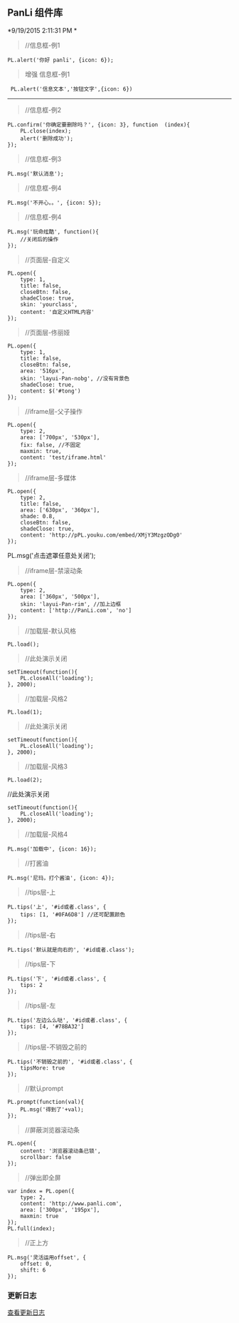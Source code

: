 ## PanLi 组件库 

*9/19/2015 2:11:31 PM *

> //信息框-例1


    PL.alert('你好 panli', {icon: 6});



> 增强 信息框-例1
```
 PL.alert('信息文本','按钮文字',{icon: 6})
```

---

> //信息框-例2


    PL.confirm('你确定要删除吗？', {icon: 3}, function	(index){
    	PL.close(index);
    	alert('删除成功');
    });



> //信息框-例3


    PL.msg('默认消息');



> //信息框-例4


    PL.msg('不开心。。', {icon: 5});



> //信息框-例4


    PL.msg('玩命炫酷', function(){
    	//关闭后的操作
    });



> //页面层-自定义


    PL.open({
	    type: 1,
	    title: false,
	    closeBtn: false,
	    shadeClose: true,
	    skin: 'yourclass',
	    content: '自定义HTML内容'
    });



> //页面层-佟丽娅


    PL.open({
	    type: 1,
	    title: false,
	    closeBtn: false,
	    area: '516px',
	    skin: 'layui-Pan-nobg', //没有背景色
	    shadeClose: true,
	    content: $('#tong')
    });



> //iframe层-父子操作


    PL.open({
	    type: 2,
	    area: ['700px', '530px'],
	    fix: false, //不固定
	    maxmin: true,
	    content: 'test/iframe.html'
    });
    


> //iframe层-多媒体


    PL.open({
	    type: 2,
	    title: false,
	    area: ['630px', '360px'],
	    shade: 0.8,
	    closeBtn: false,
	    shadeClose: true,
	    content: 'http://pPL.youku.com/embed/XMjY3MzgzODg0'
    });


PL.msg('点击遮罩任意处关闭');



> //iframe层-禁滚动条


    PL.open({
	    type: 2,
	    area: ['360px', '500px'],
	    skin: 'layui-Pan-rim', //加上边框
	    content: ['http://PanLi.com', 'no']
    });



> //加载层-默认风格


    PL.load();


> //此处演示关闭


    setTimeout(function(){
    	PL.closeAll('loading');
    }, 2000);



> //加载层-风格2


    PL.load(1);


> //此处演示关闭


    setTimeout(function(){
    	PL.closeAll('loading');
    }, 2000);



> //加载层-风格3


    PL.load(2);
    

//此处演示关闭


    setTimeout(function(){
    	PL.closeAll('loading');
    }, 2000);
    


> //加载层-风格4


    PL.msg('加载中', {icon: 16});



> //打酱油


    PL.msg('尼玛，打个酱油', {icon: 4});



> //tips层-上


    PL.tips('上', '#id或者.class', {
    	tips: [1, '#0FA6D8'] //还可配置颜色
    });



> //tips层-右


    PL.tips('默认就是向右的', '#id或者.class');



> //tips层-下


    PL.tips('下', '#id或者.class', {
    	tips: 2
    });



> //tips层-左


    PL.tips('左边么么哒', '#id或者.class', {
    	tips: [4, '#78BA32']
    });



> //tips层-不销毁之前的


    PL.tips('不销毁之前的', '#id或者.class', {
    	tipsMore: true
    });
    


> //默认prompt


    PL.prompt(function(val){
    	PL.msg('得到了'+val);
    });



> //屏蔽浏览器滚动条


    PL.open({
    	content: '浏览器滚动条已锁',
    	scrollbar: false
    });



> //弹出即全屏


    var index = PL.open({
    	type: 2,
    	content: 'http://www.panli.com',
    	area: ['300px', '195px'],
    	maxmin: true
    });
    PL.full(index);



> //正上方


    PL.msg('灵活运用offset', {
    	offset: 0,
    	shift: 6
    });



### 更新日志

[查看更新日志](./up.md)